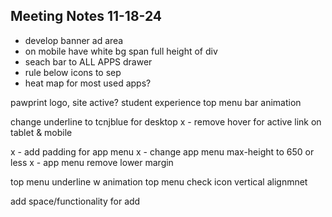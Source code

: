 ## Meeting Notes 11-18-24

- develop banner ad area
- on mobile have white bg span full height of div
- seach bar to ALL APPS drawer
- rule below icons to sep
- heat map for most used apps?

pawprint logo, site active? student experience
top menu bar animation

change underline to tcnjblue for desktop
x - remove hover for active link on tablet & mobile

x - add padding for app menu
x - change app menu max-height to 650 or less
x - app menu remove lower margin

top menu underline w animation
top menu check icon vertical alignmnet

add space/functionality for add
